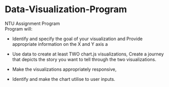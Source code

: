 # Data-Visualization-Program

NTU Assignment Program  
Program will:

- Identify and specify the goal of your visualization and Provide appropriate information
  on the X and Y axis a

- Use data to create at least TWO chart.js visualizations, Create a journey that depicts
  the story you want to tell through the two visualizations.

- Make the visualizations appropriately responsive,

- Identify and make the chart utilise to user inputs.
